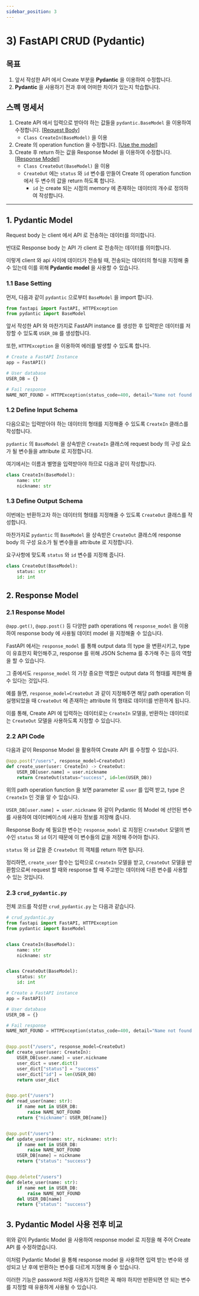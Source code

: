 ```yaml
---
sidebar_position: 3
---
```


# 3) FastAPI CRUD (Pydantic)

## 목표

1. 앞서 작성한 API 에서 Create 부분을 **Pydantic** 을 이용하여 수정합니다.
2. **Pydantic** 을 사용하기 전과 후에 어떠한 차이가 있는지 학습합니다.

## 스펙 명세서

1. Create API 에서 입력으로 받아야 하는 값들을 `pydantic.BaseModel` 을 이용하여 수정합니다. [[Request Body](https://fastapi.tiangolo.com/tutorial/body/)]
    - `Class CreateIn(BaseModel)` 을 이용
2. Create 의 operation function 을 수정합니다. [[Use the model](https://fastapi.tiangolo.com/tutorial/body/#use-the-model)]
3. Create 후 return 하는 값을 Response Model 을 이용하여 수정합니다. [[Response Model](https://fastapi.tiangolo.com/tutorial/response-model/)]
    - `Class CreateOut(BaseModel)` 을 이용
    - `CreateOut` 에는 `status` 와 `id` 변수를 만들어 Create 의 operation function 에서 두 변수의 값을 return 하도록 합니다.
        - `id` 는 create 되는 시점의 memory 에 존재하는 데이터의 개수로 정의하여 작성합니다.

---

## 1. Pydantic Model

Request body 는 client 에서 API 로 전송하는 데이터를 의미합니다.

반대로 Response body 는 API 가 client 로 전송하는 데이터를 의미합니다.

이렇게 client 와 api 사이에 데이터가 전송될 때, 전송되는 데이터의 형식을 지정해 줄 수 있는데 이를 위해  **Pydantic model** 을 사용할 수 있습니다.

### 1.1 Base Setting

먼저, 다음과 같이 `pydantic` 으로부터 `BaseModel` 을 import 합니다.

```python
from fastapi import FastAPI, HTTPException
from pydantic import BaseModel
```

앞서 작성한 API 와 마찬가지로 FastAPI instance 를 생성한 후 입력받은 데이터를 저장할 수 있도록 `USER_DB` 를 생성합니다.

또한, `HTTPException` 을 이용하여 에러를 발생할 수 있도록 합니다.

```python
# Create a FastAPI Instance
app = FastAPI()

# User database
USER_DB = {}

# Fail response
NAME_NOT_FOUND = HTTPException(status_code=400, detail="Name not found.")
```

### 1.2 Define Input Schema

다음으로는 입력받아야 하는 데이터의 형태를 지정해줄 수 있도록 `CreateIn` 클래스를 작성합니다.

`pydantic` 의 `BaseModel` 을 상속받은 `CreateIn` 클래스에 request body 의 구성 요소가 될 변수들을 attribute 로 지정합니다.

여기에서는 이름과 별명을 입력받아야 하므로 다음과 같이 작성합니다.

```python
class CreateIn(BaseModel):
	name: str
	nickname: str
```

### 1.3 Define Output Schema

이번에는 반환하고자 하는 데이터의 형태를 지정해줄 수 있도록 `CreateOut` 클래스를 작성합니다.

마찬가지로 `pydantic` 의 `BaseModel` 을 상속받은 `CreateOut` 클래스에 response body 의 구성 요소가 될 변수들을 attribute 로 지정합니다.

요구사항에 맞도록 `status` 와 `id` 변수를 지정해 줍니다.

```python
class CreateOut(BaseModel):
	status: str
	id: int
```

## 2. Response Model

### 2.1 Response Model

`@app.get()`, `@app.post()` 등 다양한 path operations 에 `response_model` 을 이용하여 response body 에 사용될 데이터 model 을 지정해줄 수 있습니다.

FastAPI 에서는 `response_model` 를 통해 output data 의 type 을 변환시키고, type 이 유효한지 확인해주고, response 를 위해 JSON Schema 를 추가해 주는 등의 역할을 할 수 있습니다.

그 중에서도 `response_model` 의 가장 중요한 역할은 output data 의 형태를 제한해 줄 수 있다는 것입니다.

예를 들면, `response_model=CreateOut` 과 같이 지정해주면 해당 path operation 이 실행되었을 때 `CreateOut` 에 존재하는 attribute 의 형태로 데이터를 반환하게 됩니다.

이를 통해, Create API 에 입력하는 데이터로는 `CreateIn` 모델을, 반환하는 데이터로는 `CreateOut` 모델을 사용하도록 지정할 수 있습니다.

### 2.2 API Code

다음과 같이 Response Model 을 활용하여 Create API 를 수정할 수 있습니다.

```python
@app.post("/users", response_model=CreateOut)
def create_user(user: CreateIn) -> CreateOut:
    USER_DB[user.name] = user.nickname
    return CreateOut(status="success", id=len(USER_DB))
```

위의 path operation function 을 보면 parameter 로 `user` 를 입력 받고, type 은 `CreateIn` 인 것을 알 수 있습니다.

`USER_DB[user.name] = user.nickname` 와 같이 Pydantic 의 Model 에 선언된 변수를 사용하여 데이터베이스에 사용자 정보를 저장해 줍니다.

Response Body 에 필요한 변수는 `response_model` 로 지정된 `CreateOut` 모델의 변수인 `status` 와 `id` 이기 때문에 이 변수들의 값을 저장해 주어야 합니다.

`status` 와 `id` 값을 준 `CreateOut` 의 객체를 return 하면 됩니다.

정리하면, `create_user` 함수는 입력으로 `CreateIn` 모델을 받고, `CreateOut` 모델을 반환함으로써 request 할 때와 response 할 때 주고받는 데이터에 다른 변수를 사용할 수 있는 것입니다.

### 2.3 `crud_pydantic.py`

전체 코드를 작성한 `crud_pydantic.py` 는 다음과 같습니다.

```python
# crud_pydantic.py
from fastapi import FastAPI, HTTPException
from pydantic import BaseModel


class CreateIn(BaseModel):
    name: str
    nickname: str


class CreateOut(BaseModel):
    status: str
    id: int

# Create a FastAPI instance
app = FastAPI()

# User database
USER_DB = {}

# Fail response
NAME_NOT_FOUND = HTTPException(status_code=400, detail="Name not found.")


@app.post("/users", response_model=CreateOut)
def create_user(user: CreateIn):
    USER_DB[user.name] = user.nickname
    user_dict = user.dict()
    user_dict["status"] = "success"
    user_dict["id"] = len(USER_DB)
    return user_dict


@app.get("/users")
def read_user(name: str):
    if name not in USER_DB:
        raise NAME_NOT_FOUND
    return {"nickname": USER_DB[name]}


@app.put("/users")
def update_user(name: str, nickname: str):
    if name not in USER_DB:
        raise NAME_NOT_FOUND
    USER_DB[name] = nickname
    return {"status": "success"}


@app.delete("/users")
def delete_user(name: str):
    if name not in USER_DB:
        raise NAME_NOT_FOUND
    del USER_DB[name]
    return {"status": "success"}
```

## 3. Pydantic Model 사용 전후 비교

위와 같이 Pydantic Model 을 사용하여 response model 로 지정을 해 주어 Create API 를 수정하였습니다.

이처럼 Pydantic Model 을 통해 response model 을 사용하면 입력 받는 변수와 생성되고 난 후에 반환하는 변수를 다르게 지정해 줄 수 있습니다.

이러한 기능은 password 처럼 사용자가 입력은 꼭 해야 하지만 반환되면 안 되는 변수를 지정할 때 유용하게 사용될 수 있습니다.
